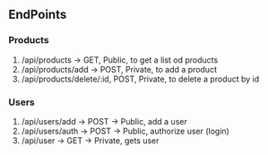 ## EndPoints

### Products

1. /api/products -> GET, Public, to get a list od products
2. /api/products/add -> POST, Private, to add a product
3. /api/products/delete/:id, POST, Private, to delete a product by id

### Users

1. /api/users/add -> POST -> Public, add a user
2. /api/users/auth -> POST -> Public, authorize user (login)
3. /api/user -> GET -> Private, gets user
